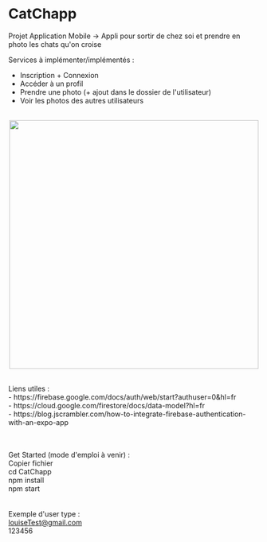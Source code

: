 # CatChapp
Projet Application Mobile
-> Appli pour sortir de chez soi et prendre en photo les chats qu'on croise

Services à implémenter/implémentés :
- Inscription + Connexion
- Accéder à un profil
- Prendre une photo (+ ajout dans le dossier de l'utilisateur)
- Voir les photos des autres utilisateurs<br><br>


<p align="center">
<img height="500" src="https://user-images.githubusercontent.com/77757761/161860056-592a8620-63a7-4fbd-8ebe-3604a200c130.png">
</p>


<br>
Liens utiles : <br>
- https://firebase.google.com/docs/auth/web/start?authuser=0&hl=fr <br>
- https://cloud.google.com/firestore/docs/data-model?hl=fr <br>
- https://blog.jscrambler.com/how-to-integrate-firebase-authentication-with-an-expo-app

<br><br>
Get Started (mode d'emploi à venir) :<br>
Copier fichier<br>
cd CatChapp<br>
npm install<br>
npm start<br>
<br><br>
Exemple d'user type :<br>
louiseTest@gmail.com<br>
123456<br>

